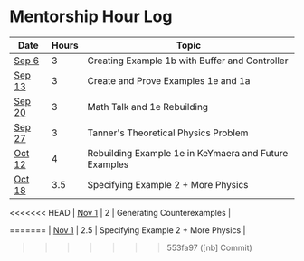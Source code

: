 Mentorship Hour Log
===================

| Date   | Hours | Topic                                                 |
| ------ | ----- | ----------------------------------------------------- |
| [Sep 6](journals/2023-09-06.md)  | 3     | Creating Example 1b with Buffer and Controller        |
| [Sep 13](journals/2023-09-13.md) | 3     | Create and Prove Examples 1e and 1a                   |
| [Sep 20](journals/2023-09-20.md) | 3     | Math Talk and 1e Rebuilding                           |
| [Sep 27](journals/2023-09-27.md) | 3     | Tanner's Theoretical Physics Problem                  |
| [Oct 12](journals/2023-10-12.md) | 4     | Rebuilding Example 1e in KeYmaera and Future Examples |
| [Oct 18](journals/2023-10-18.md) | 3.5   | Specifying Example 2 + More Physics                   |
<<<<<<< HEAD
| [Nov 1](journals/2023-11-01.md)  | 2     | Generating Counterexamples                            |

=======
| [Nov 1](journals/2023-11-01.md) | 2.5   | Specifying Example 2 + More Physics                   |
>>>>>>> 553fa97 ([nb] Commit)
